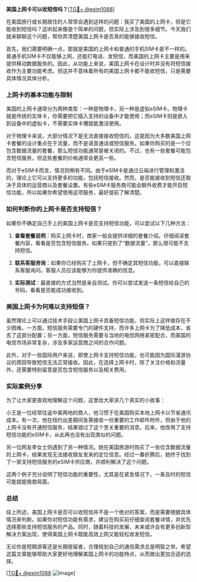 **美国上网卡可以收短信吗？**[[TG💪+ @esim1088](https://t.me/s/esim1088)]

在美国旅行或长期居住的人常常会遇到这样的问题：我买了美国的上网卡，但是它能收到短信吗？这听起来像是个简单的问题，但实际上涉及到很多细节。今天我们就来聊聊这个问题，帮你弄清楚美国上网卡是否真的能够接收短信。

首先，我们需要明确一点，那就是美国的上网卡和普通的手机SIM卡是不一样的。普通手机SIM卡不仅能够上网，还能打电话、发短信，而美国的上网卡主要是用来提供移动数据服务的。因此，从功能上来说，美国上网卡在设计时并没有将短信接收作为主要功能考虑。但这并不意味着所有的美国上网卡都不能收短信，只是需要具体情况具体分析。

### 上网卡的基本功能与限制

美国的上网卡通常分为两种类型：一种是物理卡，另一种是虚拟eSIM卡。物理卡就是传统的实体卡，你需要把它插入支持的设备中才能使用；而eSIM卡则是嵌入到设备中的虚拟卡，不需要实体卡槽就能激活使用。

对于物理卡来说，大部分情况下是无法直接接收短信的。这是因为大多数美国上网卡套餐的设计重点在于流量，而不是语音通话或短信服务。如果你购买的是一个仅包含数据流量的套餐，那么短信功能通常是被关闭的。不过，也有一些套餐可能包含短信服务，但这些套餐的价格通常会更高一些。

而对于eSIM卡而言，情况则稍有不同。由于eSIM卡是通过云端进行管理和激活的，理论上它可以支持更多的功能，包括短信接收。然而，是否能接收到短信还取决于具体的运营商以及套餐设置。有些eSIM卡服务商可能会额外收费才能开启短信功能，所以如果你希望使用这项服务，最好提前了解清楚。

### 如何判断你的上网卡是否支持短信？

如果你不确定自己手上的美国上网卡是否支持短信功能，可以尝试以下几种方法：

1. **查看套餐说明**：购买上网卡时，商家一般会提供详细的套餐介绍。仔细阅读套餐内容，看看是否包含短信服务。如果只提到了“数据流量”，那么很可能不支持短信。

2. **联系客服咨询**：如果你已经购买了上网卡，但不确定其短信功能，可以直接联系客服询问。客服人员应该能够为你提供准确的信息。

3. **实际测试**：最直接的方式当然是亲自测试。你可以尝试发送一条短信给自己的号码，看看是否能成功接收到。

### 美国上网卡为何难以支持短信？

虽然理论上可以通过技术手段让美国上网卡具备短信功能，但实际上这样做存在不少困难。一方面，短信服务需要专门的硬件支持，而许多上网卡为了降低成本，省去了这部分配置；另一方面，短信服务需要与当地的电信网络紧密配合，而美国的电信市场非常复杂，涉及多家运营商之间的合作问题。

此外，对于一些国际用户来说，即使上网卡支持短信功能，也可能因为国际漫游协议的原因导致短信无法正常接收。因此，在选择上网卡时，除了关注价格和流量外，还需要特别留意是否包含短信服务以及相关费用。

### 实际案例分享

为了让大家更直观地理解这个问题，这里给大家讲几个真实的小故事：

小王是一位经常往返中美两地的商人，他习惯于在美国购买本地上网卡以节省通讯成本。有一次，他在纽约出差期间急需接收一份重要的工作邮件附件，但由于他的上网卡没有开通短信服务，结果错过了这个至关重要的消息。后来，他改用了支持短信功能的eSIM卡，从此再也没有出现类似的问题。

另一位网友李女士则遇到了另一种情况。她在美国旅游时购买了一张仅含数据流量的上网卡，结果发现无法接收朋友发来的定位信息。经过一番折腾后，她终于找到了一家支持短信服务的eSIM卡供应商，并顺利解决了这个问题。

这两个例子充分说明了短信功能的重要性，尤其是在紧急情况下，一条及时的短信可能就能挽救局面。

### 总结

综上所述，美国上网卡是否可以收短信并不是一个绝对的答案，而是需要根据具体情况来判断。如果你对短信功能有需求，建议在购买前仔细查阅套餐详情，并优先选择那些支持短信服务的产品。同时，随着科技的发展，未来或许会有更多创新型解决方案出现，使得美国上网卡既能高效上网又能轻松收发短信。

无论你是短期游客还是长期居留者，合理规划自己的通信需求总是明智之举。希望这篇文章能够帮助大家更好地理解美国上网卡的功能特点，从而做出更加合适的选择。

[[TG💪+ @esim1088](https://t.me/s/esim1088) ![Image](https://i.postimg.cc/4NQfJmqS/Snipaste-2025-05-13-00-14-12.png)]